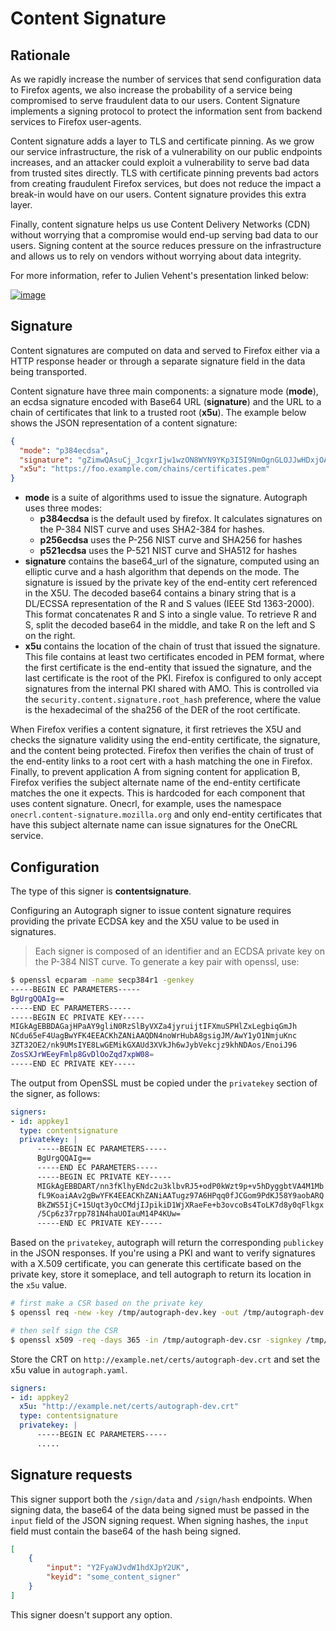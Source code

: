 # Content Signature

## Rationale

As we rapidly increase the number of services that send configuration
data to Firefox agents, we also increase the probability of a service
being compromised to serve fraudulent data to our users. Content
Signature implements a signing protocol to protect the information sent
from backend services to Firefox user-agents.

Content signature adds a layer to TLS and certificate pinning. As we
grow our service infrastructure, the risk of a vulnerability on our
public endpoints increases, and an attacker could exploit a
vulnerability to serve bad data from trusted sites directly. TLS with
certificate pinning prevents bad actors from creating fraudulent Firefox
services, but does not reduce the impact a break-in would have on our
users. Content signature provides this extra layer.

Finally, content signature helps us use Content Delivery Networks (CDN)
without worrying that a compromise would end-up serving bad data to our
users. Signing content at the source reduces pressure on the
infrastructure and allows us to rely on vendors without worrying about
data integrity.

For more information, refer to Julien Vehent\'s presentation linked
below:

[![image](https://img.youtube.com/vi/b2kPo8YdLTw/0.jpg)](https://www.youtube.com/watch?v=b2kPo8YdLTw)

## Signature

Content signatures are computed on data and served to Firefox either via
a HTTP response header or through a separate signature field in the data
being transported.

Content signature have three main components: a signature mode
(**mode**), an ecdsa signature encoded with Base64 URL (**signature**)
and the URL to a chain of certificates that link to a trusted root
(**x5u**). The example below shows the JSON representation of a content
signature:

``` json
{
  "mode": "p384ecdsa",
  "signature": "gZimwQAsuCj_JcgxrIjw1wzON8WYN9YKp3I5I9NmOgnGLOJJwHDxjOA2QEnzN7bXBGWFgn8HJ7fGRYxBy1SHiDMiF8VX7V49KkanO9MO-RRN1AyC9xmghuEcF4ndhQaI",
  "x5u": "https://foo.example.com/chains/certificates.pem"
}
```

-   **mode** is a suite of algorithms used to issue the signature.
    Autograph uses three modes:
    -   **p384ecdsa** is the default used by firefox. It calculates
        signatures on the P-384 NIST curve and uses SHA2-384 for hashes.
    -   **p256ecdsa** uses the P-256 NIST curve and SHA256 for hashes
    -   **p521ecdsa** uses the P-521 NIST curve and SHA512 for hashes
-   **signature** contains the base64_url of the signature, computed
    using an elliptic curve and a hash algorithm that depends on the
    mode. The signature is issued by the private key of the end-entity
    cert referenced in the X5U. The decoded base64 contains a binary
    string that is a DL/ECSSA representation of the R and S values (IEEE
    Std 1363-2000). This format concatenates R and S into a single
    value. To retrieve R and S, split the decoded base64 in the middle,
    and take R on the left and S on the right.
-   **x5u** contains the location of the chain of trust that issued the
    signature. This file contains at least two certificates encoded in
    PEM format, where the first certificate is the end-entity that
    issued the signature, and the last certificate is the root of the
    PKI. Firefox is configured to only accept signatures from the
    internal PKI shared with AMO. This is controlled via the
    `security.content.signature.root_hash` preference, where
    the value is the hexadecimal of the sha256 of the DER of the root
    certificate.

When Firefox verifies a content signature, it first retrieves the X5U
and checks the signature validity using the end-entity certificate, the
signature, and the content being protected. Firefox then verifies the
chain of trust of the end-entity links to a root cert with a hash
matching the one in Firefox. Finally, to prevent application A from
signing content for application B, Firefox verifies the subject
alternate name of the end-entity certificate matches the one it expects.
This is hardcoded for each component that uses content signature.
Onecrl, for example, uses the namespace
`onecrl.content-signature.mozilla.org` and only end-entity
certificates that have this subject alternate name can issue signatures
for the OneCRL service.

## Configuration

The type of this signer is **contentsignature**.

Configuring an Autograph signer to issue content signature requires
providing the private ECDSA key and the X5U value to be used in
signatures.

> Each signer is composed of an identifier and an ECDSA private key on
> the P-384 NIST curve. To generate a key pair with openssl, use:

``` bash
$ openssl ecparam -name secp384r1 -genkey
-----BEGIN EC PARAMETERS-----
BgUrgQQAIg==
-----END EC PARAMETERS-----
-----BEGIN EC PRIVATE KEY-----
MIGkAgEBBDAGajHPaAY9gliN0RzSlByVXZa4jyruijtIFXmuSPHlZxLegbiqGmJh
NCdu65eF4UagBwYFK4EEACKhZANiAAQDN4noWrHubA8gsigJM/AwY1yO1NmjuKnc
3ZT32OE2/nk9UMsIYE8LwGEMikGXAUd3XVkJh6wJybVekcjz9khNDAos/EnoiJ96
ZosSXJrWEeyFmlp8GvDlOoZqd7xpW08=
-----END EC PRIVATE KEY-----
```

The output from OpenSSL must be copied under the
`privatekey` section of the signer, as follows:

``` yaml
signers:
- id: appkey1
  type: contentsignature
  privatekey: |
      -----BEGIN EC PARAMETERS-----
      BgUrgQQAIg==
      -----END EC PARAMETERS-----
      -----BEGIN EC PRIVATE KEY-----
      MIGkAgEBBDART/nn3fKlhyENdc2u3klbvRJ5+odP0kWzt9p+v5hDyggbtVA4M1Mb
      fL9KoaiAAv2gBwYFK4EEACKhZANiAATugz97A6HPqq0fJCGom9PdKJ58Y9aobARQ
      BkZWS5IjC+15Uqt3yOcCMdjIJpikiD1WjXRaeFe+b3ovcoBs4ToLK7d8y0qFlkgx
      /5Cp6z37rpp781N4haUOIauM14P4KUw=
      -----END EC PRIVATE KEY-----
```

Based on the `privatekey`, autograph will return the
corresponding `publickey` in the JSON responses. If you\'re
using a PKI and want to verify signatures with a X.509 certificate, you
can generate this certificate based on the private key, store it
someplace, and tell autograph to return its location in the
`x5u` value.

``` bash
# first make a CSR based on the private key
$ openssl req -new -key /tmp/autograph-dev.key -out /tmp/autograph-dev.csr

# then self sign the CSR
$ openssl x509 -req -days 365 -in /tmp/autograph-dev.csr -signkey /tmp/autograph-dev.key -out /tmp/autograph-dev.crt
```

Store the CRT on
`http://example.net/certs/autograph-dev.crt` and set the x5u
value in `autograph.yaml`.

``` yaml
signers:
- id: appkey2
  x5u: "http://example.net/certs/autograph-dev.crt"
  type: contentsignature
  privatekey: |
      -----BEGIN EC PARAMETERS-----
      .....
```

## Signature requests

This signer support both the `/sign/data` and
`/sign/hash` endpoints. When signing data, the base64 of the
data being signed must be passed in the `input` field of the
JSON signing request. When signing hashes, the `input` field
must contain the base64 of the hash being signed.

``` json
[
    {
        "input": "Y2FyaWJvdW1hdXJpY2UK",
        "keyid": "some_content_signer"
    }
]
```

This signer doesn\'t support any option.
